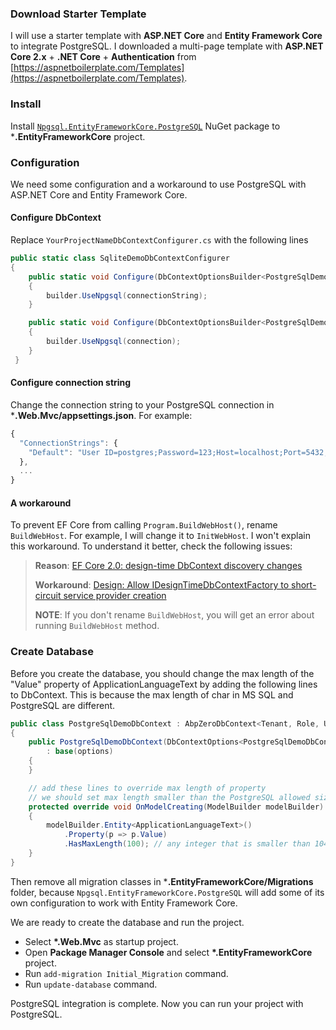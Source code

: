 ### Download Starter Template

I will use a starter template with **ASP.NET Core** and **Entity Framework Core** to integrate PostgreSQL.
I downloaded a multi-page template with **ASP.NET Core 2.x** + **.NET Core** + **Authentication** from [https://aspnetboilerplate.com/Templates](https://aspnetboilerplate.com/Templates).

### Install

Install [`Npgsql.EntityFrameworkCore.PostgreSQL`](https://www.nuget.org/packages/Npgsql.EntityFrameworkCore.PostgreSQL/) NuGet package to ***.EntityFrameworkCore** project.

### Configuration

We need some configuration and a workaround to use PostgreSQL with ASP.NET Core and Entity Framework Core.

#### Configure DbContext 

Replace `YourProjectNameDbContextConfigurer.cs` with the following lines

```c#
public static class SqliteDemoDbContextConfigurer
{
    public static void Configure(DbContextOptionsBuilder<PostgreSqlDemoDbContext> builder, string connectionString)
    {
        builder.UseNpgsql(connectionString);
    }

    public static void Configure(DbContextOptionsBuilder<PostgreSqlDemoDbContext> builder, DbConnection connection)
    {
        builder.UseNpgsql(connection);
    }
 }
 ```

#### Configure connection string 

Change the connection string to your PostgreSQL connection in ***.Web.Mvc/appsettings.json**. For example:

```js
{
  "ConnectionStrings": {
    "Default": "User ID=postgres;Password=123;Host=localhost;Port=5432;Database=PostgreSqlDemoDb;Pooling=true;"
  },
  ...
}
```

#### A workaround

To prevent EF Core from calling `Program.BuildWebHost()`, rename `BuildWebHost`. For example, I will change it to `InitWebHost`.
I won't explain this workaround. To understand it better, check the following issues:

> **Reason**: [EF Core 2.0: design-time DbContext discovery changes](https://github.com/aspnet/EntityFrameworkCore/issues/9033)
>
> **Workaround**: [Design: Allow IDesignTimeDbContextFactory to short-circuit service provider creation](https://github.com/aspnet/EntityFrameworkCore/issues/9076#issuecomment-313278753)
>
> **NOTE**: If you don't rename `BuildWebHost`, you will get an error about running `BuildWebHost` method.

### Create Database

Before you create the database, you should change the max length of the "Value" property of ApplicationLanguageText by adding the following lines to DbContext.
This is because the max length of char in MS SQL and PostgreSQL are different.

```c#
public class PostgreSqlDemoDbContext : AbpZeroDbContext<Tenant, Role, User, PostgreSqlDemoDbContext>
{
    public PostgreSqlDemoDbContext(DbContextOptions<PostgreSqlDemoDbContext> options)
        : base(options)
    {
    }

    // add these lines to override max length of property
    // we should set max length smaller than the PostgreSQL allowed size (10485760)
    protected override void OnModelCreating(ModelBuilder modelBuilder)
    {
        modelBuilder.Entity<ApplicationLanguageText>()
            .Property(p => p.Value)
            .HasMaxLength(100); // any integer that is smaller than 10485760
    }
}
```

Then remove all migration classes in ***.EntityFrameworkCore/Migrations** folder,
because `Npgsql.EntityFrameworkCore.PostgreSQL` will add some of its own configuration to work with Entity Framework Core.

We are ready to create the database and run the project.

- Select **\*.Web.Mvc** as startup project.
- Open **Package Manager Console** and select **\*.EntityFrameworkCore** project.
- Run `add-migration Initial_Migration` command.
- Run `update-database` command.

PostgreSQL integration is complete. Now you can run your project with PostgreSQL.
